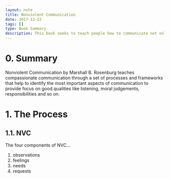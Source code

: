 ```yaml
---
layout: note
title: Nonviolent Communication
date: 2017-12-22
tags: []
type: Book Summary
description: This book seeks to teach people how to communicate not only more effectively, but with more compassion.
---
```


# 0. Summary

Nonviolent Communication by Marshall B. Rosenburg teaches compassionate communication through a set of processes and frameworks that help to identify the most important aspects of communication to provide focus on good qualities like listening, moral judgements, responsibilities and so on.

# 1. The Process

## 1.1. NVC

The four components of NVC...

1. observations
2. feelings
3. needs
4. requests

